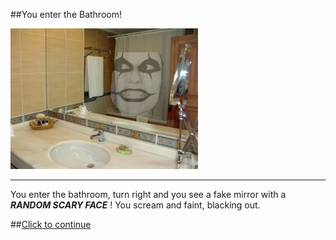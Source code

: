 ##You enter the Bathroom!

![](Scary-mirror.png)

---

You enter the bathroom, turn right and you see a fake mirror with a _**RANDOM SCARY FACE**_ ! You scream and faint, blacking out.
  
##[Click to continue](../../fin.md)